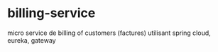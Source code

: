 # billing-service
micro service de billing of customers (factures) utilisant spring cloud, eureka, gateway
